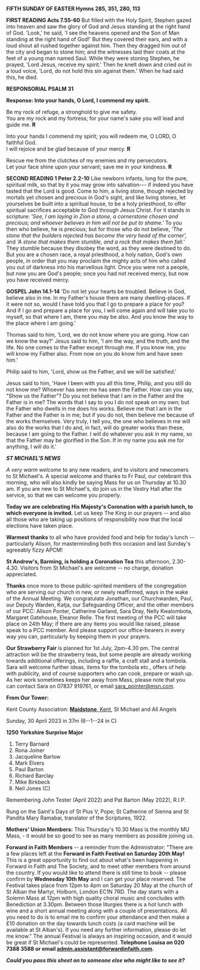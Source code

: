 **FIFTH SUNDAY OF EASTER Hymns 285, 351, 280, 113**

**FIRST READING Acts 7.55-60** But filled with the Holy Spirit, Stephen
gazed into heaven and saw the glory of God and Jesus standing at the
right hand of God. 'Look,' he said, 'I see the heavens opened and the
Son of Man standing at the right hand of God!' But they covered their
ears, and with a loud shout all rushed together against him. Then they
dragged him out of the city and began to stone him; and the witnesses
laid their coats at the feet of a young man named Saul. While they were
stoning Stephen, he prayed, 'Lord Jesus, receive my spirit.' Then he
knelt down and cried out in a loud voice, 'Lord, do not hold this sin
against them.' When he had said this, he died.

**RESPONSORIAL PSALM 31**

**Response: Into your hands, O Lord, I commend my spirit.**

Be my rock of refuge, a stronghold to give me safety.  
You are my rock and my fortress; for your name's sake you will lead and guide me. **R**  

Into your hands I commend my spirit; you will redeem me, O LORD, O faithful God.  
I will rejoice and be glad because of your mercy. **R**

Rescue me from the clutches of my enemies and my persecutors.  
Let your face shine upon your servant; save me in your kindness. **R**

**SECOND READING 1 Peter 2.2-10** Like newborn infants, long for the
pure, spiritual milk, so that by it you may grow into salvation--- if
indeed you have tasted that the Lord is good. Come to him, a living
stone, though rejected by mortals yet chosen and precious in God's
sight, and like living stones, let yourselves be built into a spiritual
house, to be a holy priesthood, to offer spiritual sacrifices acceptable
to God through Jesus Christ. For it stands in scripture: *'See, I am
laying in Zion a stone, a cornerstone chosen and precious; and whoever
believes in him will not be put to shame.'* To you then who believe, he
is precious; but for those who do not believe, *'The stone that the
builders rejected has become the very head of the corner',* and *'A
stone that makes them stumble, and a rock that makes them fall.'* They
stumble because they disobey the word, as they were destined to do. But
you are a chosen race, a royal priesthood, a holy nation, God's own
people, in order that you may proclaim the mighty acts of him who called
you out of darkness into his marvellous light. Once you were not a
people, but now you are God's people; once you had not received mercy,
but now you have received mercy.

**GOSPEL John 14.1-14** 'Do not let your hearts be troubled. Believe in
God, believe also in me. In my Father's house there are many
dwelling-places. If it were not so, would I have told you that I go to
prepare a place for you? And if I go and prepare a place for you, I will
come again and will take you to myself, so that where I am, there you
may be also. And you know the way to the place where I am going.'

Thomas said to him, 'Lord, we do not know where you are going. How can
we know the way?' Jesus said to him, 'I am the way, and the truth, and
the life. No one comes to the Father except through me. If you know me,
you will know my Father also. From now on you do know him and have seen
him.'

Philip said to him, 'Lord, show us the Father, and we will be
satisfied.'

Jesus said to him, 'Have I been with you all this time, Philip, and you
still do not know me? Whoever has seen me has seen the Father. How can
you say, "Show us the Father"? Do you not believe that I am in the
Father and the Father is in me? The words that I say to you I do not
speak on my own; but the Father who dwells in me does his works. Believe
me that I am in the Father and the Father is in me; but if you do not,
then believe me because of the works themselves. Very truly, I tell you,
the one who believes in me will also do the works that I do and, in
fact, will do greater works than these, because I am going to the
Father. I will do whatever you ask in my name, so that the Father may be
glorified in the Son. If in my name you ask me for anything, I will do
it.\'

***ST MICHAEL\'S NEWS***

*A very warm welcome* to any new readers, and to visitors and newcomers
to St Michael\'s. A special welcome and thanks to Fr Paul, our celebrant
this morning, who will also kindly be saying Mass for us on Thursday at
10.30 am. If you are new to St Michael\'s, do join us in the Vestry Hall
after the service, so that we can welcome you properly.

**Today we are celebrating His Majesty\'s Coronation with a parish
lunch, to which everyone is invited.** Let us keep The King in our
prayers -- and also all those who are taking up positions of
responsibility now that the local elections have taken place.

**Warmest thanks** to all who have provided food and help for today\'s
lunch -- particularly Alison, for masterminding both this occasion and
last Sunday\'s agreeably fizzy APCM!

**St Andrew\'s, Barming, is holding a Coronation Tea** this afternoon,
2.30-4.30. Visitors from St Michael\'s are welcome -- no charge,
donation appreciated.

**Thanks** once more to those public-spirited members of the
congregation who are serving our church in new, or newly reaffirmed,
ways in the wake of the Annual Meeting. We congratulate Jonathan, our
Churchwarden, Paul, our Deputy Warden, Katja, our Safeguarding Officer,
and the other members of our PCC: Alison Ponter, Catherine Garland, Sara
Dray, Nelly Kwalombota, Margaret Gatehouse, Eleanor Relle. The first
meeting of the PCC will take place on 24th May; if there are any items
you would like raised, please speak to a PCC member. And please support
our office-bearers in every way you can, particularly by keeping them in
your prayers.

**Our Strawberry Fair** is planned for 1st July, 2pm-4.30 pm. The
central attraction will be the strawberry teas, but some people are
already working towards additional offerings, including a raffle, a
craft stall and a tombola. Sara will welcome further ideas, items for
the tombola etc., offers of help with publicity, and of course
supporters who can cook, prepare or wash up. As her work sometimes keeps
her away from Mass, please note that you can contact Sara on 07837
919761, or email <sara_pointer@msn.com>.

**From Our Tower:**

Kent County Association: [**Maidstone**,
Kent](https://dove.cccbr.org.uk/detail.php?tower=12644#_blank), St
Michael and All Angels

Sunday, 30 April 2023 in 37m (6--1--24 in C)

**1250 Yorkshire Surprise Major**

1. Terry Barnard
2. Rona Joiner
3. Jacqueline Barlow
4. Mark Elvers
5. Paul Barton
6. Richard Barclay
7. Mike Birkbeck
8. Neil Jones (C)

Remembering John Tester (April 2022) and Pat Barton (May 2022), R.I.P.

Rung on the Saint\'s Days of St Pius V, Pope; St Catherine of Sienna and
St Pandita Mary Ramabai, translator of the Scriptures, 1922.

**Mothers\' Union Members:** This Thursday\'s 10.30 Mass is the monthly
MU Mass, - it would be so good to see as many members as possible
joining us.

**Forward in Faith Members** -- a reminder from the Administrator:
"There are a few places left at the **Forward in Faith Festival on
Saturday 20th May!** This is a great opportunity to find out about
what's been happening in Forward in Faith and The Society, and to meet
other members from around the country. If you would like to attend there
is still time to book -- please confirm by **Wednesday 10th May** and I
can get your place reserved. The Festival takes place from 12pm to 4pm
on Saturday 20 May at the church of St Alban the Martyr, Holborn, London
EC1N 7RD. The day starts with a Solemn Mass at 12pm with high quality
choral music and concludes with Benediction at 3.30pm. Between those
liturgies there is a hot lunch with wine and a short annual meeting
along with a couple of presentations. All you need to do is to email me
to confirm your attendance and then make a £10 donation on the day
towards lunch costs (a card machine will be available at St Alban\'s).
If you need any further information, please do let me know." The annual
Festival is always an inspiring occasion, and it would be great if St
Michael\'s could be represented. **Telephone Louisa on 020 7388 3588 or
email admin.assistant@forwardinfaith.com.**

***Could you pass this sheet on to someone else who might like to see
it?***
